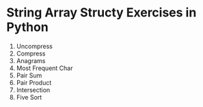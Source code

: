# String Array Structy Exercises in Python

1. Uncompress
2. Compress
3. Anagrams
4. Most Frequent Char
5. Pair Sum
6. Pair Product
7. Intersection
8. Five Sort
